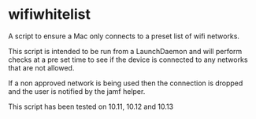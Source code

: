 # wifiwhitelist
A script to ensure a Mac only connects to a preset list of wifi networks.

This script is intended to be run from a LaunchDaemon and will perform checks at a pre set time to see if the device is connected to any networks that are not allowed.

If a non approved network is being used then the connection is dropped and the user is notified by the jamf helper.

This script has been tested on 10.11, 10.12 and 10.13

